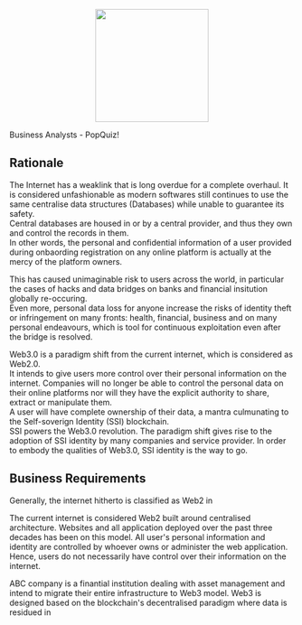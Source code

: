 <p align="center"> 
    <img src="https://regov-store.s3.ap-southeast-1.amazonaws.com/REGOV+Logo_CMYK.png" width="200" >
</p>

<p> Business Analysts - PopQuiz! </p>

## Rationale

<p>The Internet has a weaklink that is long overdue for a complete overhaul. It is considered unfashionable as modern softwares still continues to use the same centralise data structures (Databases) while unable to guarantee its safety. </br> Central databases are housed in or by a central provider, and thus they own and control the records in them. </br> In other words, the personal and confidential information of a user provided during onbaording registration on any online platform is actually at the mercy of the platform owners. <p/>

<p> This has caused unimaginable risk to users across the world, in particular the cases of hacks and data bridges on banks and financial insitution globally re-occuring. </br> Even more, personal data loss for anyone increase the risks of identity theft or infringement on many fronts: health, financial, business and on many personal endeavours, which is tool for continuous exploitation even after the bridge is resolved. <p/>

<p> Web3.0 is a paradigm shift from the current internet, which is considered as Web2.0. </br> It intends to give users more control over their personal information on the internet. Companies will no longer be able to control the personal data on their online platforms nor will they have the explicit authority to share, extract or manipulate them. </br> A user will have complete ownership of their data, a mantra culmunating to the Self-soverign Identity (SSI) blockchain. </br> SSI powers the Web3.0 revolution. The paradigm shift gives rise to the adoption of SSI identity by many companies and service provider. In order to embody the qualities of Web3.0, SSI identity is the way to go. <p/>

## Business Requirements





 Generally, the internet hitherto is classified as Web2 in 

 The current internet is considered Web2 built around centralised architecture. Websites and all application deployed over the past three decades has been on this model. All user's personal information and identity are controlled by whoever owns or administer the web application. Hence, users do not necessarily have control over their information on the internet. 

 ABC company is a finantial institution dealing with asset management and intend to migrate their entire infrastructure to Web3 model. Web3 is designed based on the blockchain's decentralised paradigm where data is residued in